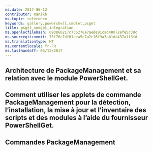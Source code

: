 ```yaml
---
ms.date: 2017-06-12
contributor: manikb
ms.topic: reference
keywords: gallery,powershell,cmdlet,psget
title: psget_oneget_integration
ms.openlocfilehash: 093860217c736278a7aede91cad40072efe5c38c
ms.sourcegitcommit: 75f70c7df01eea5e7a2c16f9a3ab1dd437a1f8fd
ms.translationtype: HT
ms.contentlocale: fr-FR
ms.lasthandoff: 06/12/2017
---
```

<a id="architecture-of-packagemanagement-and-its-relationship-with-powershellget-module" class="xliff"></a>
## Architecture de PackageManagement et sa relation avec le module PowerShellGet.

<a id="how-to-use-packagemanagement-cmdlets-for-discovering-installing-updating-and-inventory-of-scripts-and-modules-using-powershellget-provider" class="xliff"></a>
## Comment utiliser les applets de commande PackageManagement pour la détection, l’installation, la mise à jour et l’inventaire des scripts et des modules à l’aide du fournisseur PowerShellGet.

<a id="pakagemanagement-commands" class="xliff"></a>
## Commandes PackageManagement


